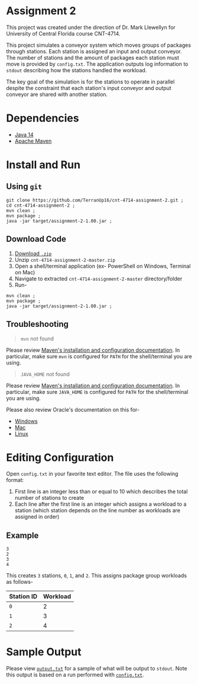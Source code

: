 # Assignment 2
This project was created under the direction of Dr. Mark Llewellyn for University of Central Florida course CNT-4714.

This project simulates a conveyor system which moves groups of packages through stations. Each station is assigned an input and output conveyor. The number of stations and the amount of packages each station must move is provided by `config.txt`. The application outputs log information to `stdout` describing how the stations handled the workload.

The key goal of the simulation is for the stations to operate in parallel despite the constraint that each station's input conveyor and output conveyor are shared with another station.

# Dependencies
* [Java 14](https://www.oracle.com/java/technologies/javase-downloads.html)
* [Apache Maven](https://maven.apache.org/download.cgi)

# Install and Run
## Using `git`
```
git clone https://github.com/TerranUp16/cnt-4714-assignment-2.git ;
cd cnt-4714-assignment-2 ;
mvn clean ;
mvn package ;
java -jar target/assignment-2-1.00.jar ;
```

## Download Code
1. [Download `.zip`](https://github.com/TerranUp16/cnt-4714-assignment-2/archive/master.zip)
2. Unzip `cnt-4714-assignment-2-master.zip`
3. Open a shell/terminal application (ex- PowerShell on Windows, Terminal on Mac)
4. Navigate to extracted `cnt-4714-assignment-2-master` directory/folder
5. Run-

```
mvn clean ;
mvn package ;
java -jar target/assignment-2-1.00.jar ;
```

## Troubleshooting
> `mvn` not found

Please review [Maven's installation and configuration documentation](https://maven.apache.org/install.html). In particular, make sure `mvn` is configured for `PATH` for the shell/terminal you are using.

> `JAVA_HOME` not found

Please review [Maven's installation and configuration documentation](https://maven.apache.org/install.html). In particular, make sure `JAVA_HOME` is configured for `PATH` for the shell/terminal you are using.

Please also review Oracle's documentation on this for-

* [Windows](https://docs.oracle.com/en/java/javase/14/install/installation-jdk-microsoft-windows-platforms.html#GUID-96EB3876-8C7A-4A25-9F3A-A2983FEC016A)
* [Mac](https://docs.oracle.com/en/java/javase/14/install/installation-jdk-macos.html#GUID-F9183C70-2E96-40F4-9104-F3814A5A331F)
* [Linux](https://docs.oracle.com/en/java/javase/14/install/installation-jdk-linux-platforms.html#GUID-737A84E4-2EFF-4D38-8E60-3E29D1B884B8)

# Editing Configuration
Open `config.txt` in your favorite text editor. The file uses the following format:

1. First line is an integer less than or equal to 10 which describes the total number of stations to create
2. Each line after the first line is an integer which assigns a workload to a station (which station depends on the line number as workloads are assigned in order)

## Example

```
3
2
3
4
```

This creates `3` stations, `0`, `1`, and `2`. This assigns package group workloads as follows-

| Station ID | Workload |
| --- | --- |
| `0` | 2 |
| `1` | 3 |
| `2` | 4 |

# Sample Output
Please view [`output.txt`](https://github.com/TerranUp16/cnt-4714-assignment-2/blob/master/output.txt) for a sample of what will be output to `stdout`. Note this output is based on a run performed with [`config.txt`](https://github.com/TerranUp16/cnt-4714-assignment-2/blob/master/config.txt).
